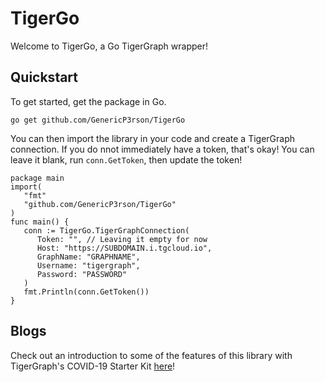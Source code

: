 # TigerGo

Welcome to TigerGo, a Go TigerGraph wrapper!

## Quickstart

To get started, get the package in Go.

```
go get github.com/GenericP3rson/TigerGo
```

You can then import the library in your code and create a TigerGraph connection. If you do nnot immediately have a token, that's okay! You can leave it blank, run `conn.GetToken`, then update the token!

```
package main
import(
   "fmt"
   "github.com/GenericP3rson/TigerGo"
)
func main() {
   conn := TigerGo.TigerGraphConnection(
      Token: "", // Leaving it empty for now
      Host: "https://SUBDOMAIN.i.tgcloud.io",
      GraphName: "GRAPHNAME",
      Username: "tigergraph",
      Password: "PASSWORD"
   )
   fmt.Println(conn.GetToken())
}
```

## Blogs

Check out an introduction to some of the features of this library with TigerGraph's COVID-19 Starter Kit [here](https://medium.com/@shreya-chaudhary/an-introduction-to-using-tigergraph-with-go-exploring-covid-19-patient-cases-f2c0e45849e4)!

